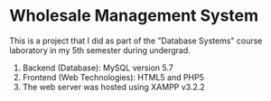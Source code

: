 # Wholesale Management System

This is a project that I did as part of the "Database Systems" course laboratory in my 5th semester during undergrad.

1. Backend (Database): MySQL version 5.7
2. Frontend (Web Technologies): HTML5 and PHP5
3. The web server was hosted using XAMPP v3.2.2


